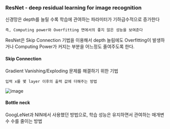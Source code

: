 ### ResNet - deep residual learning for image recognition

신경망은 depth를 늘릴 수록 학습에 관여하는 파라미터가 기하급수적으로 증가한다

    즉, Computing power와 Overfitting 면에서의 좋지 않은 성능을 보여준다
    
ResNet은 Skip Connection 기법을 이용해서 depth 늘림에도 Overfitting이 발생하거나 Computing Power가 커지는 부분을 어느정도 줄여주도록 한다.


#### Skip Connection

Gradient Vanishing/Exploding 문제를 해결하기 위한 기법

    입력 x를 몇 layer 이후의 출력 값에 더해주는 방법 

![image](https://user-images.githubusercontent.com/59076451/129482581-13c74fcc-2901-4fa0-aa71-de1572cf4b93.png)


#### Bottle neck

GoogLeNet과 NIN에서 사용했던 방법으로, 학습 성능은 유지하면서 관여하는 매개변수 수를 줄이는 방법 



